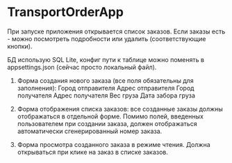# TransportOrderApp
При запуске приложения открывается список заказов. Если заказы есть - можно посмотреть подробности или удалить (соответствующие кнопки).

БД использую SQL Lite, конфиг пути к таблице можно поменять в appsettings.json (сейчас просто локальный файл).

1. Форма создания нового заказа (все поля обязательны для заполнения):
Город отправителя
Адрес отправителя
Город получателя
Адрес получателя
Вес груза
Дата забора груза

2. Форма отображения списка заказов: все созданные заказы должны отображаться в отдельной форме. Помимо полей, введенных пользователем при создании заказа, должен отображаться автоматически сгенерированный номер заказа.

3. Форма просмотра созданного заказа в режиме чтения. Должна открываться при клике на заказ в списке заказов.
